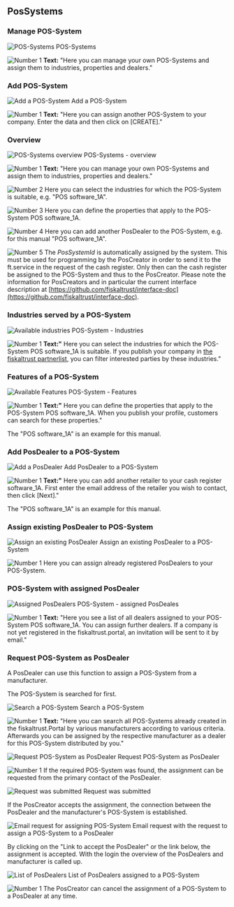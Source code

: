 ## PosSystems

### Manage POS-System<a name="manage-pos-system"></a>

![POS-Systems](images/POSSystem/POSSystem.png)
POS-Systems

![Number 1](../images/Numbers/1.png) **Text:** "Here you can manage your own POS-Systems and assign them to industries, properties and dealers."

### Add POS-System

![Add a POS-System](images/POSSystem/Create.png)
Add a POS-System

![Number 1](../images/Numbers/1.png) **Text:** "Here you can assign another POS-System to your company. Enter the data and then click on \[CREATE\]."

### Overview

![POS-Systems overview](images/POSSystem/POSSystem-overview.png)
POS-Systems - overview

![Number 1](../images/Numbers/1.png) **Text:** "Here you can manage your own POS-Systems and assign them to industries, properties and dealers."

![Number 2](../images/Numbers/2.png) Here you can select the industries for which the POS-System is suitable, e.g. "POS software\_1A".

![Number 3](../images/Numbers/3.png) Here you can define the properties that apply to the POS-System POS software\_1A.

![Number 4](../images/Numbers/4.png) Here you can add another PosDealer to the POS-System, e.g. for this manual "POS software\_1A".

![Number 5](../images/Numbers/5.png) The _PosSystemId_ is automatically assigned by the system. This must be used for programming by the PosCreator in order to send it to the ft.service in the request of the cash register. Only then can the cash register be assigned to the POS-System and thus to the PosCreator. Please note the information for PosCreators and in particular the current interface description at
[https://github.com/fiskaltrust/interface-doc](https://github.com/fiskaltrust/interface-doc).

### Industries served by a POS-System

![Available industries](images/POSSystem/Industries.png)
POS-System - Industries

![Number 1](../images/Numbers/1.png) **Text:"** Here you can select the industries for which the POS-System POS software\_1A is suitable. If you publish your company in [the fiskaltrust partnerlist](https://portal.fiskaltrust.at/public/filterpartners), you can filter interested parties by these industries."

### Features of a POS-System

![Available Features](images/POSSystem/Properties.png)
POS-System - Features

![Number 1](../images/Numbers/1.png) **Text:"** Here you can define the properties that apply to the POS-System POS software\_1A. When you publish your profile, customers can search for these properties."

The "POS software\_1A" is an example for this manual.

### Add PosDealer to a POS-System

![Add a PosDealer](images/POSSystem/AddDealer.png)
Add PosDealer to a POS-System

![Number 1](../images/Numbers/1.png) **Text:"** Here you can add another retailer to your cash register software\_1A. First enter the email address of the retailer you wish to contact, then click \[Next\]."

The "POS software\_1A" is an example for this manual.

### Assign existing PosDealer to POS-System

![Assign an existing PosDealer](images/POSSystem/AddExistingAccountToPosSystem.png)
Assign an existing PosDealer to a POS-System

![Number 1](../images/Numbers/1.png) Here you can assign already registered PosDealers to your POS-System.

### POS-System with assigned PosDealer

![Assigned PosDealers](images/POSSystem/Dealers/Dealers.png)
POS-System - assigned PosDeales

![Number 1](../images/Numbers/1.png) **Text:** "Here you see a list of all dealers assigned to your POS-System POS software\_1A. You can assign further dealers. If a company is not yet registered in the fiskaltrust.portal, an invitation will be sent to it by email."

### Request POS-System as PosDealer

A PosDealer can use this function to assign a POS-System from a manufacturer.

The POS-System is searched for first.

![Search a POS-System](images/POSSystem/SearchPossystem/SearchPosSystem.png)
Search a POS-System

![Number 1](../images/Numbers/1.png) **Text:** "Here you can search all POS-Systems already created in the fiskaltrust.Portal by various manufacturers according to various criteria. Afterwards you can be assigned by the respective manufacturer as a dealer for this POS-System distributed by you."

![Request POS-System as PosDealer](images/POSSystem/SearchPossystem/SearchPosSystemFound.png)
Request POS-System as PosDealer

![Number 1](../images/Numbers/1.png) If the required POS-System was found, the assignment can be requested from the primary contact of the PosDealer.

![Request was submitted](images/POSSystem/SearchPossystem/SearchPosSystem-Confirm.png)
Request was submitted

If the PosCreator accepts the assignment, the connection between the PosDealer and the manufacturer's POS-System is established.

![Email request for assigning POS-System](images/POSSystem/SearchPossystem/SearchPosSystem-Email.png)
Email request with the request to assign a POS-System to a PosDealer

By clicking on the "Link to accept the PosDealer" or the link below, the assignment is accepted. With the login the overview of the PosDealers and manufacturer is called up.

![List of PosDealers](images/POSSystem/Dealers/Dealers-Unlink.png)
List of PosDealers assigned to a POS-System

![Number 1](../images/Numbers/1.png) The PosCreator can cancel the assignment of a POS-System to a PosDealer at any time.